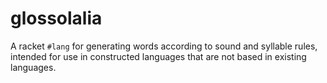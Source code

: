 glossolalia
===========

A racket `#lang` for generating words according to sound and syllable rules, intended for use in constructed languages that are not based in existing languages.
